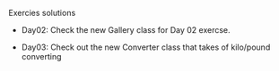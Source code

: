 Exercies solutions

- Day02: Check the new Gallery class for Day 02 exercse.

- Day03: Check out the new Converter class that takes of kilo/pound converting
